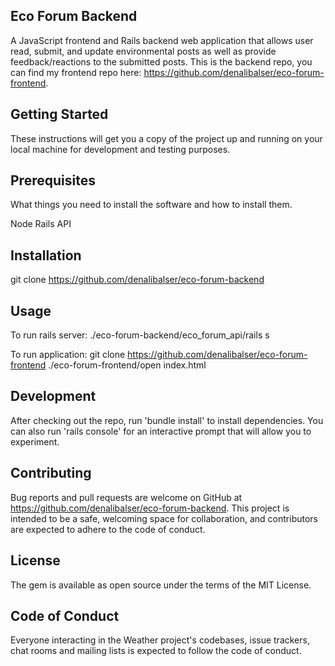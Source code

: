 ## Eco Forum Backend

A JavaScript frontend and Rails backend web application that allows user read, submit, and update environmental posts as well as provide feedback/reactions to the submitted posts. This is the backend repo, you can find my frontend repo here: https://github.com/denalibalser/eco-forum-frontend. 

## Getting Started

These instructions will get you a copy of the project up and running on your local machine for development and testing purposes.

## Prerequisites

What things you need to install the software and how to install them.

Node
Rails API

## Installation

git clone https://github.com/denalibalser/eco-forum-backend

## Usage

To run rails server:
  ./eco-forum-backend/eco_forum_api/rails s 

To run application:
    git clone https://github.com/denalibalser/eco-forum-frontend
    ./eco-forum-frontend/open index.html

## Development

After checking out the repo, run 'bundle install' to install dependencies. You can also run 'rails console' for an interactive prompt that will allow you to experiment.

## Contributing

Bug reports and pull requests are welcome on GitHub at https://github.com/denalibalser/eco-forum-backend. This project is intended to be a safe, welcoming space for collaboration, and contributors are expected to adhere to the code of conduct.

## License

The gem is available as open source under the terms of the MIT License.

## Code of Conduct

Everyone interacting in the Weather project's codebases, issue trackers, chat rooms and mailing lists is expected to follow the code of conduct.
